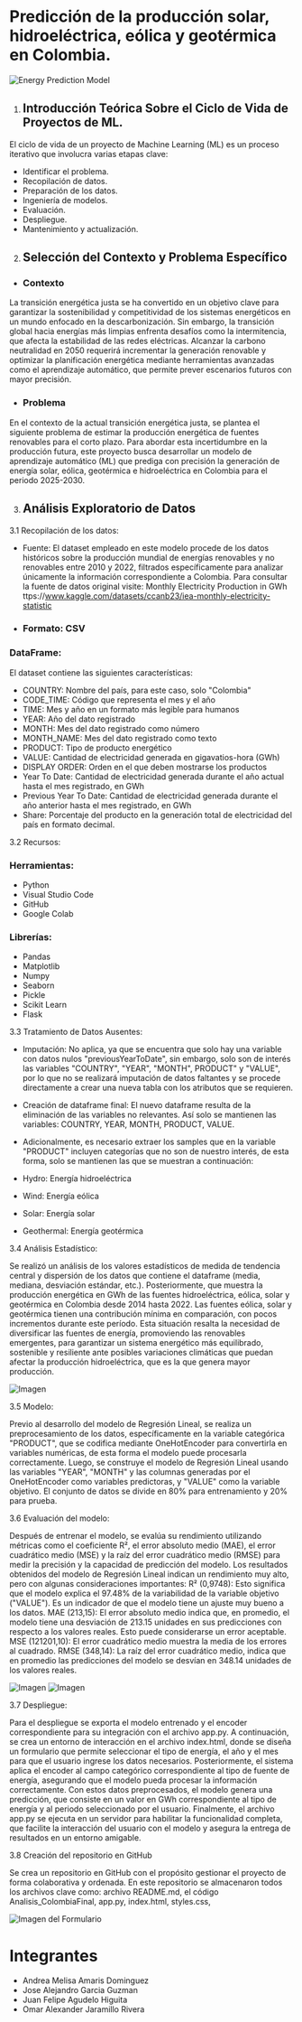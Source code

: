 # Predicción de la producción solar, hidroeléctrica, eólica y geotérmica en Colombia.

![Energy Prediction Model](img/portada.jpg)

1. ## Introducción Teórica Sobre el Ciclo de Vida de Proyectos de ML.

El ciclo de vida de un proyecto de Machine Learning (ML) es un proceso iterativo que involucra varias etapas clave:

*	Identificar el problema.
*	Recopilación de datos.
*	Preparación de los datos.
*	Ingeniería de modelos.
*	Evaluación.
*	Despliegue.
*	Mantenimiento y actualización.

2. ## Selección del Contexto y Problema Específico

* ### Contexto 
La transición energética justa se ha convertido en un objetivo clave para garantizar la sostenibilidad y competitividad de los sistemas energéticos en un mundo enfocado en la descarbonización. Sin embargo, la transición global hacia energías más limpias enfrenta desafíos como la intermitencia, que afecta la estabilidad de las redes eléctricas. 
Alcanzar la carbono neutralidad en 2050 requerirá incrementar la generación renovable y optimizar la planificación energética mediante herramientas avanzadas como el aprendizaje automático, que permite prever escenarios futuros con mayor precisión. 


* ### Problema
En el contexto de la actual transición energética justa, se plantea el siguiente problema de estimar la producción energética de fuentes renovables para el corto plazo. Para abordar esta incertidumbre en la producción futura, este proyecto busca desarrollar un modelo de aprendizaje automático (ML) que prediga con precisión la generación de energía solar, eólica, geotérmica e hidroeléctrica en Colombia para el periodo 2025-2030. 

3. ## Análisis Exploratorio de Datos
3.1 Recopilación de los datos:
  * Fuente: El dataset empleado en este modelo procede de los datos históricos sobre la producción mundial de energías renovables y no renovables entre 2010 y 2022, filtrados específicamente para analizar únicamente la información correspondiente a Colombia. Para consultar la fuente de datos original visite: Monthly Electricity Production in GWh ttps://www.kaggle.com/datasets/ccanb23/iea-monthly-electricity-statistic

  * ### Formato: CSV 
### DataFrame: 
El dataset contiene las siguientes características:
* COUNTRY: Nombre del país, para este caso, solo "Colombia"
* CODE_TIME: Código que representa el mes y el año
* TIME: Mes y año en un formato más legible para humanos
* YEAR: Año del dato registrado
* MONTH: Mes del dato registrado como número
* MONTH_NAME: Mes del dato registrado como texto
* PRODUCT: Tipo de producto energético
* VALUE: Cantidad de electricidad generada en gigavatios-hora (GWh)
* DISPLAY ORDER: Orden en el que deben mostrarse los productos
* Year To Date: Cantidad de electricidad generada durante el año actual hasta el mes registrado, en GWh
* Previous Year To Date: Cantidad de electricidad generada durante el año anterior hasta el mes registrado, en GWh
* Share: Porcentaje del producto en la generación total de electricidad del país en formato decimal.

3.2 Recursos:

### Herramientas:
* Python
* Visual Studio Code
* GitHub
* Google Colab

### Librerías:
* Pandas
* Matplotlib
* Numpy
* Seaborn
* Pickle
* Scikit Learn
* Flask

3.3 Tratamiento de Datos Ausentes:
* Imputación: No aplica, ya que se encuentra que solo hay una variable con datos nulos "previousYearToDate", sin embargo, solo son de interés las variables "COUNTRY", "YEAR", "MONTH", PRODUCT" y "VALUE", por lo que no se realizará imputación de datos faltantes y se procede directamente a crear una nueva tabla con los atributos que se requieren.

* Creación de dataframe final: El nuevo dataframe resulta de la eliminación de las variables no relevantes. Así solo se mantienen las variables: COUNTRY, YEAR, MONTH, PRODUCT, VALUE. 

* Adicionalmente, es necesario extraer los samples que en la variable "PRODUCT" incluyen categorías que no son de nuestro interés, de esta forma, solo se mantienen las que se muestran a continuación:

* Hydro: Energía hidroeléctrica
* Wind: Energía eólica
* Solar: Energía solar
* Geothermal: Energía geotérmica

3.4 Análisis Estadístico:

Se realizó un análisis de los valores estadísticos de medida de tendencia central y dispersión de los datos que contiene el dataframe (media, mediana, desviación estándar, etc.). Posteriormente, que muestra la producción energética en GWh de las fuentes hidroeléctrica, eólica, solar y geotérmica en Colombia desde 2014 hasta 2022. Las fuentes eólica, solar y geotérmica tienen una contribución mínima en comparación, con pocos incrementos durante este período. Esta situación resalta la necesidad de diversificar las fuentes de energía, promoviendo las renovables emergentes, para garantizar un sistema energético más equilibrado, sostenible y resiliente ante posibles variaciones climáticas que puedan afectar la producción hidroeléctrica, que es la que genera mayor producción.

![Imagen ](img/img_1.png)

3.5 Modelo:

Previo al desarrollo del modelo de Regresión Lineal, se realiza un preprocesamiento de los datos, específicamente en la variable categórica "PRODUCT", que se codifica mediante OneHotEncoder para convertirla en variables numéricas, de esta forma el modelo puede procesarla correctamente. Luego, se construye el modelo de Regresión Lineal usando las variables "YEAR", "MONTH" y las columnas generadas por el OneHotEncoder como variables predictoras, y "VALUE" como la variable objetivo. El conjunto de datos se divide en 80% para entrenamiento y 20% para prueba. 

3.6 Evaluación del modelo:

Después de entrenar el modelo, se evalúa su rendimiento utilizando métricas como el coeficiente R², el error absoluto medio (MAE), el error cuadrático medio (MSE) y la raíz del error cuadrático medio (RMSE) para medir la precisión y la capacidad de predicción del modelo.
Los resultados obtenidos del modelo de Regresión Lineal indican un rendimiento muy alto, pero con algunas consideraciones importantes:
R² (0,9748): Esto significa que el modelo explica el 97.48% de la variabilidad de la variable objetivo ("VALUE"). Es un indicador de que el modelo tiene un ajuste muy bueno a los datos.
MAE (213,15): El error absoluto medio indica que, en promedio, el modelo tiene una desviación de 213.15 unidades en sus predicciones con respecto a los valores reales. Esto puede considerarse un error aceptable.
MSE (121201,10): El error cuadrático medio muestra la media de los errores al cuadrado.
RMSE (348,14): La raíz del error cuadrático medio, indica que en promedio las predicciones del modelo se desvían en 348.14 unidades de los valores reales.

![Imagen ](img/img_2.png)
![Imagen ](img/img_3.png)

3.7 Despliegue:

Para el despliegue se exporta el modelo entrenado y el encoder correspondiente para su integración con el archivo app.py. A continuación, se crea un entorno de interacción en el archivo index.html, donde se diseña un formulario que permite seleccionar el tipo de energía, el año y el mes para que el usuario ingrese los datos necesarios. 
Posteriormente, el sistema aplica el encoder al campo categórico correspondiente al tipo de fuente de energía, asegurando que el modelo pueda procesar la información correctamente. Con estos datos preprocesados, el modelo genera una predicción, que consiste en un valor en GWh correspondiente al tipo de energía y al periodo seleccionado por el usuario.
Finalmente, el archivo app.py se ejecuta en un servidor para habilitar la funcionalidad completa, que facilite la interacción del usuario con el modelo y asegura la entrega de resultados en un entorno amigable.

3.8 Creación del repositorio en GitHub

Se crea un repositorio en GitHub con el propósito gestionar el proyecto de forma colaborativa y ordenada. En este repositorio se almacenaron todos los archivos clave como: archivo README.md, el código Analisis_ColombiaFinal, app.py, index.html, styles.css, 


![Imagen del Formulario](img/img_Formulario.png)


# Integrantes

* Andrea Melisa Amaris Dominguez
* Jose Alejandro Garcia Guzman
* Juan Felipe Agudelo Higuita
* Omar Alexander Jaramillo Rivera
